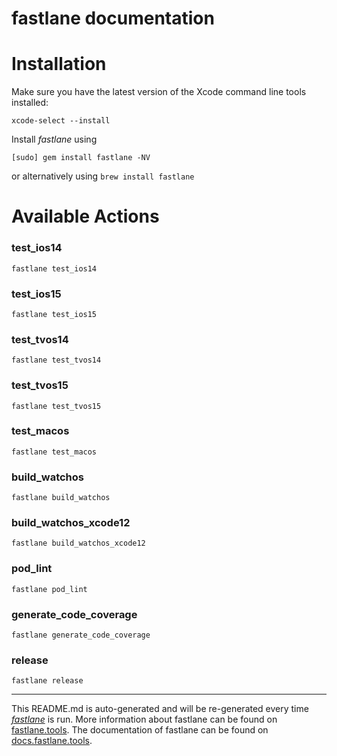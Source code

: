 fastlane documentation
================
# Installation

Make sure you have the latest version of the Xcode command line tools installed:

```
xcode-select --install
```

Install _fastlane_ using
```
[sudo] gem install fastlane -NV
```
or alternatively using `brew install fastlane`

# Available Actions
### test_ios14
```
fastlane test_ios14
```

### test_ios15
```
fastlane test_ios15
```

### test_tvos14
```
fastlane test_tvos14
```

### test_tvos15
```
fastlane test_tvos15
```

### test_macos
```
fastlane test_macos
```

### build_watchos
```
fastlane build_watchos
```

### build_watchos_xcode12
```
fastlane build_watchos_xcode12
```

### pod_lint
```
fastlane pod_lint
```

### generate_code_coverage
```
fastlane generate_code_coverage
```

### release
```
fastlane release
```


----

This README.md is auto-generated and will be re-generated every time [_fastlane_](https://fastlane.tools) is run.
More information about fastlane can be found on [fastlane.tools](https://fastlane.tools).
The documentation of fastlane can be found on [docs.fastlane.tools](https://docs.fastlane.tools).
